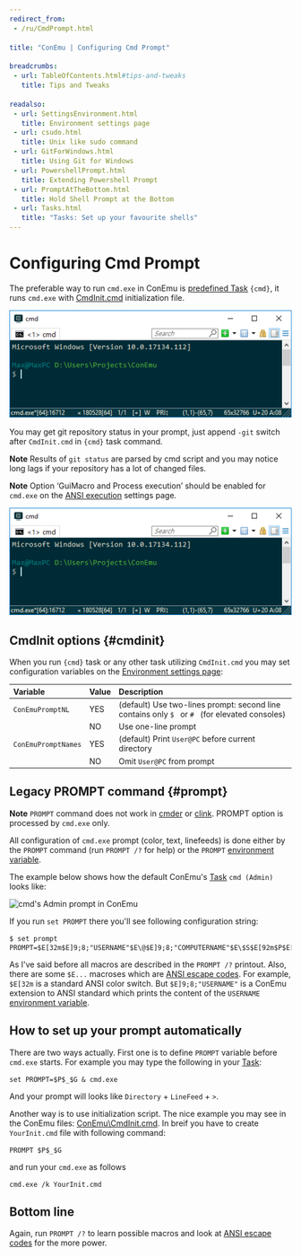 ```yaml
---
redirect_from:
 - /ru/CmdPrompt.html

title: "ConEmu | Configuring Cmd Prompt"

breadcrumbs:
 - url: TableOfContents.html#tips-and-tweaks
   title: Tips and Tweaks

readalso:
 - url: SettingsEnvironment.html
   title: Environment settings page
 - url: csudo.html
   title: Unix like sudo command
 - url: GitForWindows.html
   title: Using Git for Windows
 - url: PowershellPrompt.html
   title: Extending Powershell Prompt
 - url: PromptAtTheBottom.html
   title: Hold Shell Prompt at the Bottom
 - url: Tasks.html
   title: "Tasks: Set up your favourite shells"
---
```


# Configuring Cmd Prompt

The preferable way to run `cmd.exe` in ConEmu is
[predefined Task](Tasks.html#add-default-tasks) `{cmd}`, it runs `cmd.exe` with
[CmdInit.cmd](https://github.com/Maximus5/ConEmu/blob/master/Release/ConEmu/CmdInit.cmd)
initialization file.

![cmd's prompt in ConEmu](/img/ConEmuCmdPrompt1.png)

You may get git repository status in your prompt, just append
`-git` switch after `CmdInit.cmd` in `{cmd}` task command.

**Note** Results of `git status` are parsed by cmd script and you may
notice long lags if your repository has a lot of changed files.

**Note** Option ‘GuiMacro and Process execution’ should be enabled for `cmd.exe`
on the [ANSI execution](SettingsANSI.html) settings page.

![cmd's prompt with git status in ConEmu](/img/ConEmuCmdPrompt1.png)



## CmdInit options  {#cmdinit}

When you run `{cmd}` task or any other task utilizing `CmdInit.cmd`
you may set configuration variables on the [Environment settings page](SettingsEnvironment.html):

| Variable | Value | Description |
|:---|:---|:---|
| `ConEmuPromptNL`    | YES | (default) Use two-lines prompt: second line contains only `$ ` or `# ` (for elevated consoles) |
|                     | NO  | Use one-line prompt |
| `ConEmuPromptNames` | YES | (default) Print `User@PC` before current directory |
|                     | NO  | Omit `User@PC` from prompt |



## Legacy PROMPT command  {#prompt}

**Note** `PROMPT` command does not work in [cmder](cmder.html)
or [clink](TabCompletion.html#ConEmu_and_clink). PROMPT option
is processed by `cmd.exe` only.

All configuration of `cmd.exe` prompt (color, text, linefeeds) is done
either by the `PROMPT` command (run `PROMPT /?` for help)
or the `PROMPT` [environment variable](WindowsEnvironment.html).

The example below shows how the default ConEmu's [Task](Tasks.html)
`cmd (Admin)` looks like:

![cmd's Admin prompt in ConEmu](/img/ConEmuCmdAdminPrompt.png)

If you run `set PROMPT` there you'll see following configuration string:

~~~
$ set prompt
PROMPT=$E[32m$E]9;8;"USERNAME"$E\@$E]9;8;"COMPUTERNAME"$E\$S$E[92m$P$E[90m$_$E[90m$$$E[m$S
~~~

As I've said before all macros are described in the `PROMPT /?` printout.
Also, there are some `$E...` macroses which are [ANSI escape codes](AnsiEscapeCodes.html).
For example, `$E[32m` is a standard ANSI color switch.
But `$E]9;8;"USERNAME"` is a ConEmu extension to ANSI standard which prints
the content of the `USERNAME` [environment variable](WindowsEnvironment.html).

## How to set up your prompt automatically

There are two ways actually. First one is to define `PROMPT` variable before `cmd.exe` starts.
For example you may type the following in your [Task](Tasks.html):

~~~
set PROMPT=$P$_$G & cmd.exe
~~~

And your prompt will looks like `Directory` + `LineFeed` + `>`.

Another way is to use initialization script. The nice example you may see in the ConEmu files:
[ConEmu\CmdInit.cmd](https://github.com/Maximus5/ConEmu/blob/master/Release/ConEmu/CmdInit.cmd).
In breif you have to create `YourInit.cmd` file with following command:

~~~
PROMPT $P$_$G
~~~

and run your `cmd.exe` as follows

~~~
cmd.exe /k YourInit.cmd
~~~

## Bottom line

Again, run `PROMPT /?` to learn possible macros
and look at [ANSI escape codes](AnsiEscapeCodes.html) for the more power.
